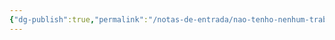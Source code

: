 ```yaml
---
{"dg-publish":true,"permalink":"/notas-de-entrada/nao-tenho-nenhum-trabalho-para-me-sustentar/","tags":["nota🔹"],"noteIcon":"","updated":"2024-03-21T00:28:50.867-03:00"}
---
```



